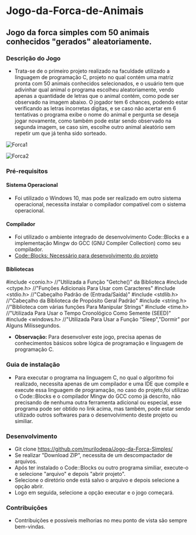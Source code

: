# Jogo-da-Forca-de-Animais

## Jogo da forca simples com 50 animais conhecidos "gerados" aleatoriamente.

### Descrição do Jogo
* Trata-se de o primeiro projeto realizado na faculdade utilizado a linguagem de programação C, projeto no qual contém uma matriz pronta com 50 animais conhecidos selecionados, e o usuário tem que adivinhar qual animal o programa escolheu aleatoriamente, vendo apenas a quantidade de letras que o animal contém, como pode ser observado na imagem abaixo. O jogador tem 6 chances, podendo estar verificando as letras incorretas digitas, e se caso não acertar em 6 tentativas o programa exibe o nome do animal e pergunta se deseja jogar novamente, como também pode estar sendo observado na segunda imagem, se caso sim, escolhe outro animal aleatório sem repetir um que já tenha sido sorteado.

![Forca1](https://user-images.githubusercontent.com/56207941/66264584-71d43780-e7de-11e9-85cf-536e81084488.PNG)

![Forca2](https://user-images.githubusercontent.com/56207941/66264594-95977d80-e7de-11e9-972e-881d4f506d6a.PNG)

### Pré-requisitos
 
#### Sistema Operacional
* Foi utilizado o Windows 10, mas pode ser realizado em outro sistema operacional, necessita instalar o compilador compatível com o sistema operacional.

 #### Compilador
* Foi utilizado o ambiente integrado de desenvolvimento Code::Blocks e a implementação Mingw do GCC (GNU Compiler Collection) como seu compilador.
* <a> [Code::Blocks: Necessário para desenvolvimento do projeto](http://www.codeblocks.org/downloads/26)
 
 #### Bibliotecas
#include <conio.h>       //"Utilizada a Função "Getche()" da Biblioteca
#include <ctype.h>       //"Funções Adicionais Para Usar com Caracteres"
#include <stdio.h>       //"Cabeçalho Padrão de (Entrada/Saída)"
#include <stdlib.h>      //"Cabeçalho da Biblioteca de Propósito Geral Padrão"
#include <string.h>      //"Biblioteca com várias funções Para Manipular Strings"
#include <time.h>        //"Utilizada Para Usar o Tempo Cronológico Como Semente (SEED)"
#include <windows.h>     //"Utilizada Para Usar a Função "Sleep","Dormir" por Alguns Milissegundos.

* **Observação:** Para desenvolver este jogo, precisa apenas de conhecimentos básicos sobre lógica de programação e linguagem de programação C.

### Guia de instalação
* Para executar o programa na linguagem C, no qual o algoritmo foi realizado, necessita apenas de um compilador e uma IDE que compile e execute essa linguagem de programação, no caso do projeto,foi utilizao o Code::Blocks e o compilador Mingw do GCC como já descrito, não precisando de nenhuma outra ferramenta adicional ou especial, esse programa pode ser obtido no link acima, mas também, pode estar sendo utilizado outros softwares para o desenvolvimento deste projeto ou similiar.

### Desenvolvimento
* Git clone https://github.com/murilodepa/Jogo-da-Forca-Simples/
* Se realizar "Download ZIP", necessita de um descompactador de arquivos.
* Após ter instalado o Code::Blocks ou outro programa similiar, execute-o e selecione "arquivo" e depois "abrir projeto".
* Selecione o diretório onde está salvo o arquivo e depois selecione a opção abrir.
* Logo em seguida, selecione a opção executar e o jogo começará.


### Contribuições
- Contribuições e possíveis melhorias no meu ponto de vista são sempre bem-vindas.

